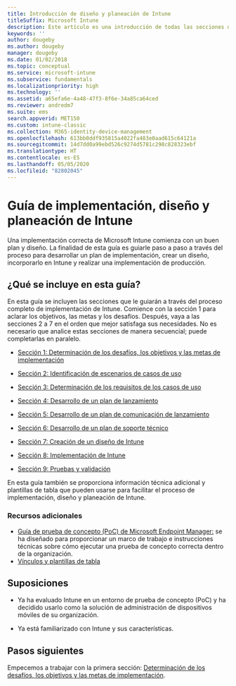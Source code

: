 ```yaml
---
title: Introducción de diseño y planeación de Intune
titleSuffix: Microsoft Intune
description: Este artículo es una introducción de todas las secciones de implementación, diseño y planeación de Microsoft Intune. Herramientas para facilitar la determinación de objetivos, requisitos y escenarios de casos de uso, crear planes de lanzamiento y comunicación, así como planes de soporte técnico, pruebas y validación.
keywords: ''
author: dougeby
ms.author: dougeby
manager: dougeby
ms.date: 01/02/2018
ms.topic: conceptual
ms.service: microsoft-intune
ms.subservice: fundamentals
ms.localizationpriority: high
ms.technology: ''
ms.assetid: a65efa6e-4a48-47f3-8f6e-34a85ca64ced
ms.reviewer: andredm7
ms.suite: ems
search.appverid: MET150
ms.custom: intune-classic
ms.collection: M365-identity-device-management
ms.openlocfilehash: 613bb0ddf935815a4022fa483e0aad615c64121a
ms.sourcegitcommit: 14d7dd0a99ebd526c9274d5781c298c828323ebf
ms.translationtype: HT
ms.contentlocale: es-ES
ms.lasthandoff: 05/05/2020
ms.locfileid: "82802045"
---
```

# <a name="intune-deployment-planning-design-and-implementation-guide"></a>Guía de implementación, diseño y planeación de Intune

Una implementación correcta de Microsoft Intune comienza con un buen plan y diseño. La finalidad de esta guía es guiarle paso a paso a través del proceso para desarrollar un plan de implementación, crear un diseño, incorporarlo en Intune y realizar una implementación de producción.

## <a name="whats-included-in-this-guide"></a>¿Qué se incluye en esta guía?

En esta guía se incluyen las secciones que le guiarán a través del proceso completo de implementación de Intune. Comience con la sección 1 para aclarar los objetivos, las metas y los desafíos. Después, vaya a las secciones 2 a 7 en el orden que mejor satisfaga sus necesidades. No es necesario que analice estas secciones de manera secuencial; puede completarlas en paralelo.

- [Sección 1: Determinación de los desafíos, los objetivos y las metas de implementación](planning-guide-deployment-goals.md)

- [Sección 2: Identificación de escenarios de casos de uso](planning-guide-scenarios.md)

- [Sección 3: Determinación de los requisitos de los casos de uso](planning-guide-requirements.md)

- [Sección 4: Desarrollo de un plan de lanzamiento](planning-guide-rollout-plan.md)

- [Sección 5: Desarrollo de un plan de comunicación de lanzamiento](planning-guide-communication-plan.md)

- [Sección 6: Desarrollo de un plan de soporte técnico](planning-guide-support-plan.md)

- [Sección 7: Creación de un diseño de Intune](planning-guide-design.md)

- [Sección 8: Implementación de Intune](planning-guide-onboarding.md)

- [Sección 9: Pruebas y validación](planning-guide-test-validation.md)

En esta guía también se proporciona información técnica adicional y plantillas de tabla que pueden usarse para facilitar el proceso de implementación, diseño y planeación de Intune.

### <a name="additional-resources"></a>Recursos adicionales

- [Guía de prueba de concepto (PoC) de Microsoft Endpoint Manager:](https://www.microsoft.com/microsoft-365/partners/endpoint-manager-poc) se ha diseñado para proporcionar un marco de trabajo e instrucciones técnicas sobre cómo ejecutar una prueba de concepto correcta dentro de la organización.
- [Vínculos y plantillas de tabla](planning-guide-resources.md)

## <a name="assumptions"></a>Suposiciones

- Ya ha evaluado Intune en un entorno de prueba de concepto (PoC) y ha decidido usarlo como la solución de administración de dispositivos móviles de su organización.

- Ya está familiarizado con Intune y sus características.

## <a name="next-steps"></a>Pasos siguientes

Empecemos a trabajar con la primera sección: [Determinación de los desafíos, los objetivos y las metas de implementación](planning-guide-deployment-goals.md).

